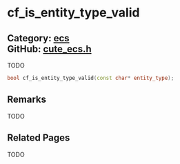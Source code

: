 [](../header.md ':include')

# cf_is_entity_type_valid

Category: [ecs](/api_reference?id=ecs)  
GitHub: [cute_ecs.h](https://github.com/RandyGaul/cute_framework/blob/master/include/cute_ecs.h)  
---

TODO

```cpp
bool cf_is_entity_type_valid(const char* entity_type);
```

## Remarks

TODO

## Related Pages

TODO  

